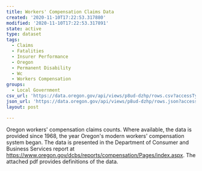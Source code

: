 ```yaml
---
title: Workers' Compensation Claims Data
created: '2020-11-10T17:22:53.317880'
modified: '2020-11-10T17:22:53.317891'
state: active
type: dataset
tags:
  - Claims
  - Fatalities
  - Insurer Performance
  - Oregon
  - Permanent Disability
  - Wc
  - Workers Compensation
groups:
  - Local Government
csv_url: 'https://data.oregon.gov/api/views/p8ud-dzhp/rows.csv?accessType=DOWNLOAD'
json_url: 'https://data.oregon.gov/api/views/p8ud-dzhp/rows.json?accessType=DOWNLOAD'
layout: post

---
```

Oregon workers' compensation claims counts. Where available, the data is provided since 1968, the year Oregon's modern workers' compensation system began. The data is presented in the Department of Consumer and Business Services report at https://www.oregon.gov/dcbs/reports/compensation/Pages/index.aspx. The attached pdf provides definitions of the data.
